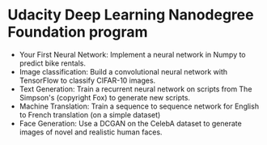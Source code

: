 # Udacity Deep Learning Nanodegree Foundation program

- Your First Neural Network: Implement a neural network in Numpy to predict bike rentals.
- Image classification: Build a convolutional neural network with TensorFlow to classify CIFAR-10 images.
- Text Generation: Train a recurrent neural network on scripts from The Simpson's (copyright Fox) to generate new scripts.
- Machine Translation: Train a sequence to sequence network for English to French translation (on a simple dataset)
- Face Generation: Use a DCGAN on the CelebA dataset to generate images of novel and realistic human faces.
